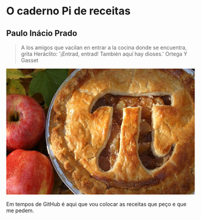 # O caderno Pi de receitas
## Paulo Inácio Prado
>A los amigos que vacilan en entrar a la cocina donde se encuentra, grita Heráclito:
> '¡Entrad, entrad! También aquí hay dioses.'
> Ortega Y Gasset

![](figs/pie.jpg)

Em tempos de GitHub é aqui que vou colocar as receitas que peço e que me pedem.
